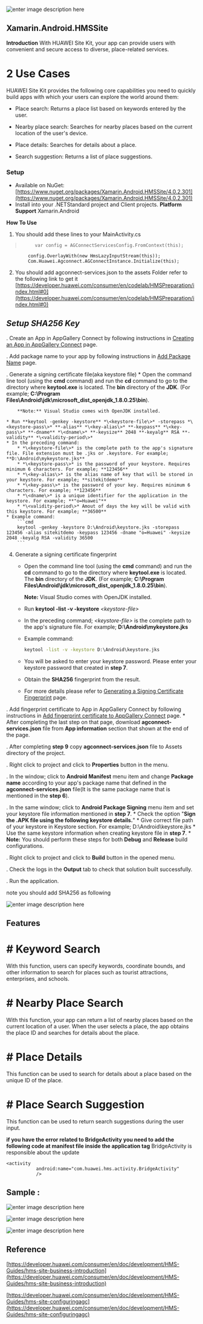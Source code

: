 ![enter image description here](https://raw.githubusercontent.com/omernaser/Huawei-MAP/master/huaweiicon.png)
## Xamarin.Android.HMSSite

**Introduction**
With HUAWEI Site Kit, your app can provide users with convenient and secure access to diverse, place-related services.

# 2 Use Cases

HUAWEI Site Kit provides the following core capabilities you need to quickly build apps with which your users can explore the world around them:

-   Place search: Returns a place list based on keywords entered by the user.
    
-   Nearby place search: Searches for nearby places based on the current location of the user's device.
    
-   Place details: Searches for details about a place.
    
-   Search suggestion: Returns a list of place suggestions.



### Setup

-   Available on NuGet:  [https://www.nuget.org/packages/Xamarin.Android.HMSSite/4.0.2.301](https://www.nuget.org/packages/Xamarin.Android.HMSSite/4.0.2.301)
-   Install into your .NETStandard project and Client projects.
**Platform Support**
Xamarin.Android


**How To Use**
1. You should add these lines to your MainActivity.cs

>          var config = AGConnectServicesConfig.FromContext(this);
            config.OverlayWith(new HmsLazyInputStream(this));
            Com.Huawei.Agconnect.AGConnectInstance.Initialize(this);

2. You should add agconnect-services.json to the assets Folder 
refer to the following link to get it [https://developer.huawei.com/consumer/en/codelab/HMSPreparation/index.html#0](https://developer.huawei.com/consumer/en/codelab/HMSPreparation/index.html#0)

## ***Setup SHA256 Key***

. Create an App in AppGallery Connect by following instructions in [Creating an App in AppGallery Connect](https://developer.huawei.com/consumer/en/codelab/HMSPreparation/index.html#0) page.

. Add package name to your app by following instructions in [Add Package Name](https://developer.huawei.com/consumer/en/codelab/HMSPreparation/index.html#1) page.

. Generate a signing certificate file(aka keystore file)
    * Open the command line tool (using the **cmd** command) and run the **cd** command to go to the directory where **keytool.exe** is located. The **bin** directory of the **JDK**. (For example; **C:\Program Files\Android\jdk\microsoft_dist_openjdk_1.8.0.25\bin**).

        **Note:** Visual Studio comes with OpenJDK installed.

    * Run **keytool -genkey -keystore** *\<keystore-file\>* -storepass *\<keystore-pass\>* **-alias** *\<key-alias\>* **-keypass** *\<key-pass\>* **-dname** *\<dname\>* **-keysize** 2048 **-keyalg** RSA **-validity** *\<validity-period\>*
    * In the preceding command:
        * *\<keystore-file\>* is the complete path to the app's signature file. File extension must be .jks or .keystore. For example; **D:\Android\mykeystore.jks**
        * *\<keystore-pass\>* is the password of your keystore. Requires minimum 6 characters. For example; **123456**
        * *\<key-alias\>* is the alias name of key that will be stored in your keystore. For example; **sitekitdemo**
        * *\<key-pass\>* is the password of your key. Requires minimum 6 characters. For example; **123456**
        * *\<dname\>* is a unique identifier for the application in the keystore. For example; **"o=Huawei"**
        * *\<validity-period\>* Amout of days the key will be valid with this keystore. For example; **36500**
    * Example command:
        ```cmd
        keytool -genkey -keystore D:\Android\keystore.jks -storepass 123456 -alias sitekitdemo -keypass 123456 -dname "o=Huawei" -keysize 2048 -keyalg RSA -validity 36500
        ```

4. Generate a signing certificate fingerprint
    * Open the command line tool (using the **cmd** command) and run the **cd** command to go to the directory where **keytool.exe** is located. The **bin** directory of the **JDK**. (For example; **C:\Program Files\Android\jdk\microsoft_dist_openjdk_1.8.0.25\bin**).

        **Note:** Visual Studio comes with OpenJDK installed.

    * Run **keytool -list -v -keystore** *\<keystore-file\>*
    * In the preceding command; *\<keystore-file\>* is the complete path to the app's signature file. For example; **D:\Android\mykeystore.jks**
    * Example command:
        ```cmd
        keytool -list -v -keystore D:\Android\keystore.jks
        ```
    * You will be asked to enter your keystore password. Please enter your keystore password that created in **step 7**.
    * Obtain the **SHA256** fingerprint from the result.
    * For more details please refer to [Generating a Signing Certificate Fingerprint](https://developer.huawei.com/consumer/en/codelab/HMSPreparation/index.html#4) page.

. Add fingerprint certificate to App in AppGallery Connect by following instructions in [Add fingerprint certificate to AppGallery Connect](https://developer.huawei.com/consumer/en/codelab/HMSPreparation/index.html#5) page.
    * After completing the last step on that page, download **agconnect-services.json** file from **App information** section that shown at the end of the page.

. After completing **step 9** copy **agconnect-services.json** file to Assets directory of the project.

. Right click to project and click to **Properties** button in the menu.

. In the window; click to **Android Manifest** menu item and change **Package name** according to your app's package name that defined in the **agconnect-services.json** file(It is the same package name that is mentioned in the **step 6**).

. In the same window; click to **Android Package Signing** menu item and set your keystore file information mentioned in **step 7**.
    * Check the option "**Sign the .APK file using the following keystore details.**"
    * Give correct file path of your keystore in Keystore section. For example; D:\Android\keystore.jks
    * Use the same keystore information when creating keystore file in **step 7**.
    * **Note:** You should perform these steps for both **Debug** and **Release** build configurations.

. Right click to project and click to **Build** button in the opened menu.

. Check the logs in the **Output** tab to check that solution built successfully.

. Run the application.

note you should add SHA256 as following

![enter image description here](https://raw.githubusercontent.com/omernaser/Huawei-Site/master/Capture.PNG)
## Features

# # Keyword Search
With this function, users can specify keywords, coordinate bounds, and other information to search for places such as tourist attractions, enterprises, and schools.

# # Nearby Place Search
With this function, your app can return a list of nearby places based on the current location of a user. When the user selects a place, the app obtains the place ID and searches for details about the place.

# # Place Details
This function can be used to search for details about a place based on the unique ID of the place.

# # Place Search Suggestion
This function can be used to return search suggestions during the user input.

**if you have the  error related to BridgeActivity you need to add the following code at manifest file inside the application tag**
BridgeActivity is responsible about the update 

   

    <activity
               android:name="com.huawei.hms.activity.BridgeActivity"
               />



## Sample :

![enter image description here](https://raw.githubusercontent.com/omernaser/Huawei-Site/master/Screenshot_20200521_131634_com.companyname.hms_map_demo.jpg)


![enter image description here](https://raw.githubusercontent.com/omernaser/Huawei-Site/master/Screenshot_20200521_131656_com.companyname.hms_map_demo.jpg)


![enter image description here](https://raw.githubusercontent.com/omernaser/Huawei-Site/master/Screenshot_20200521_131719_com.companyname.hms_map_demo.jpg)

## Reference
[https://developer.huawei.com/consumer/en/doc/development/HMS-Guides/hms-site-business-introduction](https://developer.huawei.com/consumer/en/doc/development/HMS-Guides/hms-site-business-introduction)

[https://developer.huawei.com/consumer/en/doc/development/HMS-Guides/hms-site-configuringagc](https://developer.huawei.com/consumer/en/doc/development/HMS-Guides/hms-site-configuringagc)
